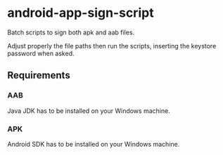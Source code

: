 # android-app-sign-script

Batch scripts to sign both apk and aab files.

Adjust properly the file paths then run the scripts, inserting the keystore password when asked.

## Requirements

### AAB

Java JDK has to be installed on your Windows machine.

### APK

Android SDK has to be installed on your Windows machine.